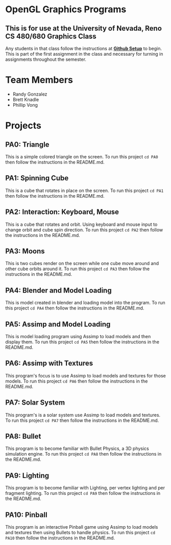 # OpenGL Graphics Programs
## This is for use at the University of Nevada, Reno CS 480/680 Graphics Class
Any students in that class follow the instructions at [**Github Setup**](https://github.com/HPC-Vis/computer-graphics/wiki/Github-Setup) to begin. This is part of the first assignment in the class and necessary for turning in assignments throughout the semester.

# Team Members

- Randy Gonzalez
- Brett Knadle
- Phillip Vong

# Projects

## PA0: Triangle
This is a simple colored triangle on the screen. To run this project ```cd PA0``` then follow the instructions in the README.md.

## PA1: Spinning Cube
This is a cube that rotates in place on the screen. To run this project ```cd PA1``` then follow the instructions in the README.md.

## PA2: Interaction: Keyboard, Mouse 
This is a cube that rotates and orbit. Using keyboard and mouse input to change orbit and cube spin direction. To run this project ```cd PA2``` then follow the instructions in the README.md.

## PA3: Moons
This is two cubes render on the screen while one cube move around and other cube orbits around it. To run this project ```cd PA3``` then follow the instructions in the README.md.  

## PA4: Blender and Model Loading 
This is model created in blender and loading model into the program. To run this project ```cd PA4``` then follow the instructions in the README.md.  

## PA5: Assimp and Model Loading 
This is model loading program using Assimp to load models and then display them. To run this project ```cd PA5``` then follow the instructions in the README.md.  

## PA6: Assimp with Textures
This program's focus is to use Assimp to load models and textures for those models. To run this project ```cd PA6``` then follow the instructions in the README.md.  

## PA7: Solar System
This program's is a solar system use Assimp to load models and textures. To run this project ```cd PA7``` then follow the instructions in the README.md.

## PA8: Bullet
This program is to become familiar with Bullet Physics, a 3D physics simulation engine. To run this project ```cd PA8``` then follow the instructions in the README.md. 

## PA9: Lighting
This program is to become familiar with Lighting, per vertex lighting and per fragment lighting. To run this project ```cd PA9``` then follow the instructions in the README.md. 

## PA10: Pinball
This program is an interactive Pinball game using Assimp to load models and textures then using Bullets to handle physics. To run this project ```cd PA10``` then follow the instructions in the README.md. 
